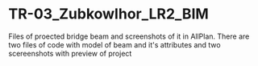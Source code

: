 # TR-03_ZubkowIhor_LR2_BIM
Files of proected bridge beam and screenshots of it in AllPlan.
There are two files of code with model of beam and it's attributes and two scereenshots with preview of project
